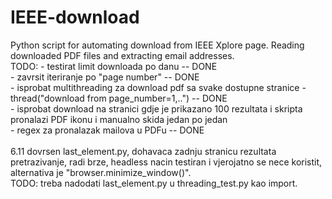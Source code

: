# IEEE-download
Python script for automating download from IEEE Xplore page. Reading downloaded PDF files and extracting email addresses.<br>
TODO:
    - testirat limit downloada po danu -- DONE<br>
    - zavrsit iteriranje po "page number" -- DONE<br> 
    - isprobat multithreading za download pdf sa svake dostupne stranice - thread("download from page_number=1,..") -- DONE<br>
    - isprobat download na stranici gdje je prikazano 100 rezultata i skripta pronalazi PDF ikonu i manualno skida jedan po jedan<br>
    - regex za pronalazak mailova u PDFu -- DONE<br>
<br>
6.11 dovrsen last_element.py, dohavaca zadnju stranicu rezultata pretrazivanje, radi brze, headless nacin testiran i vjerojatno se nece koristit, alternativa je "browser.minimize_window()". <br>
TODO: treba nadodati last_element.py u threading_test.py kao import.<br>